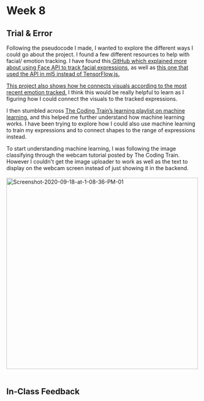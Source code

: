 # Week 8
## Trial & Error

Following the pseudocode I made, I wanted to explore the different ways I could go about the project. I found a few different resources to help with facial/ emotion tracking. I have found this[ GitHub which explained more about using Face API to track facial expressions](https://github.com/justadudewhohacks/face-api.js), as well as [this one that used the API in ml5 instead of TensorFlow.js.](https://github.com/ml5js/ml5-library/pull/482) 

[This project also shows how he connects visuals according to the most recent emotion tracked.](https://github.com/pseudospencer/emojiCV ) I think this would be really helpful to learn as I figuring how I could connect the visuals to the tracked expressions.

I then stumbled across [The Coding Train’s learning playlist on machine learning,](https://www.youtube.com/playlist?list=PLRqwX-V7Uu6YPSwT06y_AEYTqIwbeam3y ) and this helped me further understand how machine learning works. I have been trying to explore how I could also use machine learning to train my expressions and to connect shapes to the range of expressions instead.

To start understanding machine learning, I was following the image classifying through the webcam tutorial posted by The Coding Train. However I couldn't get the image uploader to work as well as the text to display on the webcam screen instead of just showing it in the backend. 
<br/><br/> 
<img src="https://i.ibb.co/NYb0ggP/Screenshot-2020-09-18-at-1-08-36-PM-01.png" alt="Screenshot-2020-09-18-at-1-08-36-PM-01" border="0" width="500"/>
<br/><br/>


## In-Class Feedback
